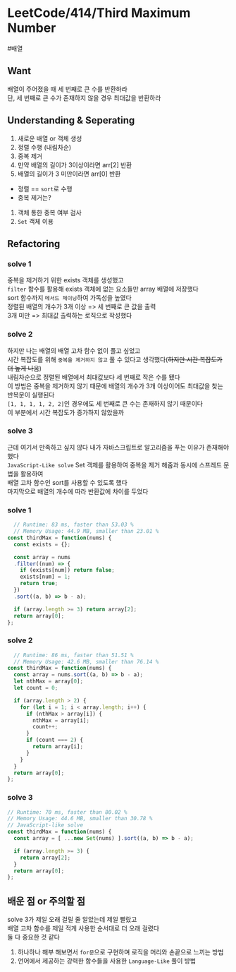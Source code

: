 # LeetCode/414/Third Maximum Number

#배열

## Want
배열이 주어졌을 때 세 번째로 큰 수를 반환하라  
단, 세 번째로 큰 수가 존재하지 않을 경우 최대값을 반환하라  

## Understanding & Seperating
1. 새로운 배열 or 객체 생성
2. 정렬 수행 (내림차순)
3. 중복 제거
4. 만약 배열의 길이가 3이상이라면 arr[2] 반환
5. 배열의 길이가 3 미만이라면 arr[0] 반환

- 정렬 == `sort`로 수행
- 중복 제거는?  
1) 객체 통한 중복 여부 검사  
2) `Set` 객체 이용

## Refactoring

### solve 1
중복을 제거하기 위한 exists 객체를 생성했고  
`filter` 함수를 활용해 exists 객체에 없는 요소들만 array 배열에 저장했다  
sort 함수까지 `메서드 체이닝`하여 가독성을 높였다  
정렬된 배열의 개수가 3개 이상 => 세 번째로 큰 값을 출력  
3개 미만 => 최대값 출력하는 로직으로 작성했다  

### solve 2
하지만 나는 배열의 배열 고차 함수 없이 풀고 싶었고  
시간 복잡도를 위해 `중복을 제거하지 않고` 풀 수 있다고 생각했다(~~하지만 시간 복잡도가 더 높게 나옴~~)  
내림차순으로 정렬된 배열에서 최대값보다 세 번째로 작은 수를 됐다  
이 방법은 중복을 제거하지 않기 때문에 배열의 개수가 3개 이상이어도 최대값을 찾는 반복문이 실행된다  
`[1, 1, 1, 1, 2, 2]`인 경우에도 세 번째로 큰 수는 존재하지 않기 때문이다  
이 부분에서 시간 복잡도가 증가하지 않았을까  

### solve 3
근데 여기서 만족하고 싶지 않다
내가 자바스크립트로 알고리즘을 푸는 이유가 존재해야 했다  
`JavaScript-Like solve`
Set 객체를 활용하여 중복을 제거 해줌과 동시에 스프레드 문법을 활용하여  
배열 고차 함수인 sort를 사용할 수 있도록 했다  
마지막으로 배열의 개수에 따라 반환값에 차이를 두었다

### solve 1

```js
  // Runtime: 83 ms, faster than 53.03 %
  // Memory Usage: 44.9 MB, smaller than 23.01 %
const thirdMax = function(nums) {
  const exists = {};

  const array = nums
  .filter((num) => {
    if (exists[num]) return false;
    exists[num] = 1;
    return true;
  })
  .sort((a, b) => b - a);

  if (array.length >= 3) return array[2];
  return array[0];
};
```

### solve 2

```js
  // Runtime: 86 ms, faster than 51.51 %
  // Memory Usage: 42.6 MB, smaller than 76.14 %
const thirdMax = function(nums) {
  const array = nums.sort((a, b) => b - a);
  let nthMax = array[0];
  let count = 0;

  if (array.length > 2) {
    for (let i = 1; i < array.length; i++) {
      if (nthMax > array[i]) {
        nthMax = array[i];
        count++;
      }
      if (count === 2) {
        return array[i];
      }
    }
  }
  return array[0];
};
```

### solve 3

```js
// Runtime: 70 ms, faster than 80.02 %
// Memory Usage: 44.6 MB, smaller than 30.78 %
// JavaScript-like solve
const thirdMax = function(nums) {
  const array = [ ...new Set(nums) ].sort((a, b) => b - a);

  if (array.length >= 3) {
    return array[2];
  }
  return array[0];
};
```

## 배운 점 or 주의할 점
solve 3가 제일 오래 걸릴 줄 알았는데 제일 빨랐고  
배열 고차 함수를 제일 적게 사용한 순서대로 더 오래 걸렸다  
둘 다 중요한 것 같다
1. 하나하나 해부 해보면서 `for문`으로 구현하며 로직을 머리와 손끝으로 느끼는 방법
2. 언어에서 제공하는 강력한 함수들을 사용한 `Language-Like` 풀이 방법

